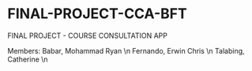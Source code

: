 # FINAL-PROJECT-CCA-BFT
FINAL PROJECT - COURSE CONSULTATION APP

Members:
Babar, Mohammad Ryan \n
Fernando, Erwin Chris \n
Talabing, Catherine \n
